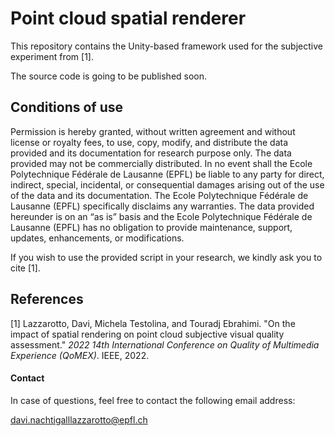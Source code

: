 # Point cloud spatial renderer

This repository contains the Unity-based framework used for the subjective experiment from [1]. 

The source code is going to be published soon. 

## Conditions of use

Permission is hereby granted, without written agreement and without license or royalty fees, to use, copy, modify, and distribute the data provided and its documentation for research purpose only. The data provided may not be commercially distributed. In no event shall the Ecole Polytechnique Fédérale de Lausanne (EPFL) be liable to any party for direct, indirect, special, incidental, or consequential damages arising out of the use of the data and its documentation. The Ecole Polytechnique Fédérale de Lausanne (EPFL) specifically disclaims any warranties. The data provided hereunder is on an “as is” basis and the Ecole Polytechnique Fédérale de Lausanne (EPFL) has no obligation to provide maintenance, support, updates, enhancements, or modifications.

If you wish to use the provided script in your research, we kindly ask you to cite [1].

## References

[1] Lazzarotto, Davi, Michela Testolina, and Touradj Ebrahimi. "On the impact of spatial rendering on point cloud subjective visual quality assessment." *2022 14th International Conference on Quality of Multimedia Experience (QoMEX)*. IEEE, 2022.

#### Contact

In case of questions, feel free to contact the following email address: 

davi.nachtigalllazzarotto@epfl.ch